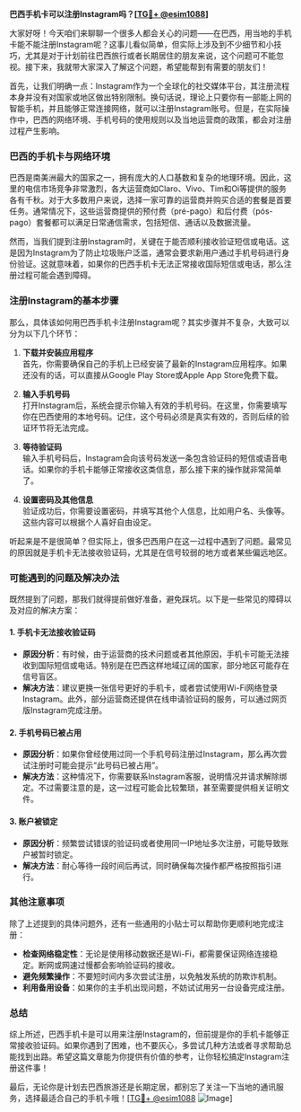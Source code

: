**巴西手机卡可以注册Instagram吗？[[TG💪+ @esim1088](https://t.me/s/esim1088)]**

大家好呀！今天咱们来聊聊一个很多人都会关心的问题——在巴西，用当地的手机卡能不能注册Instagram呢？这事儿看似简单，但实际上涉及到不少细节和小技巧，尤其是对于计划前往巴西旅行或者长期居住的朋友来说，这个问题可不能忽视。接下来，我就带大家深入了解这个问题，希望能帮到有需要的朋友们！

首先，让我们明确一点：Instagram作为一个全球化的社交媒体平台，其注册流程本身并没有对国家或地区做出特别限制。换句话说，理论上只要你有一部能上网的智能手机，并且能够正常连接网络，就可以注册Instagram账号。但是，在实际操作中，巴西的网络环境、手机号码的使用规则以及当地运营商的政策，都会对注册过程产生影响。

### 巴西的手机卡与网络环境

巴西是南美洲最大的国家之一，拥有庞大的人口基数和复杂的地理环境。因此，这里的电信市场竞争非常激烈，各大运营商如Claro、Vivo、Tim和Oi等提供的服务各有千秋。对于大多数用户来说，选择一家可靠的运营商并购买合适的套餐是首要任务。通常情况下，这些运营商提供的预付费（pré-pago）和后付费（pós-pago）套餐都可以满足日常通信需求，包括短信、通话以及数据流量。

然而，当我们提到注册Instagram时，关键在于能否顺利接收验证短信或电话。这是因为Instagram为了防止垃圾账户泛滥，通常会要求新用户通过手机号码进行身份验证。这就意味着，如果你的巴西手机卡无法正常接收国际短信或电话，那么注册过程可能会遇到障碍。

### 注册Instagram的基本步骤

那么，具体该如何用巴西手机卡注册Instagram呢？其实步骤并不复杂，大致可以分为以下几个环节：

1. **下载并安装应用程序**  
   首先，你需要确保自己的手机上已经安装了最新的Instagram应用程序。如果还没有的话，可以直接从Google Play Store或Apple App Store免费下载。

2. **输入手机号码**  
   打开Instagram后，系统会提示你输入有效的手机号码。在这里，你需要填写你在巴西使用的本地号码。记住，这个号码必须是真实有效的，否则后续的验证环节将无法完成。

3. **等待验证码**  
   输入手机号码后，Instagram会向该号码发送一条包含验证码的短信或语音电话。如果你的手机卡能够正常接收这类信息，那么接下来的操作就非常简单了。

4. **设置密码及其他信息**  
   验证成功后，你需要设置密码，并填写其他个人信息，比如用户名、头像等。这些内容可以根据个人喜好自由设定。

听起来是不是很简单？但实际上，很多巴西用户在这一过程中遇到了问题。最常见的原因就是手机卡无法接收验证码，尤其是在信号较弱的地方或者某些偏远地区。

### 可能遇到的问题及解决办法

既然提到了问题，那我们就得提前做好准备，避免踩坑。以下是一些常见的障碍以及对应的解决方案：

#### 1. **手机卡无法接收验证码**
   - **原因分析**：有时候，由于运营商的技术问题或者其他原因，手机卡可能无法接收到国际短信或电话。特别是在巴西这样地域辽阔的国家，部分地区可能存在信号盲区。
   - **解决方法**：建议更换一张信号更好的手机卡，或者尝试使用Wi-Fi网络登录Instagram。此外，部分运营商还提供在线申请验证码的服务，可以通过网页版Instagram完成注册。

#### 2. **手机号码已被占用**
   - **原因分析**：如果你曾经使用过同一个手机号码注册过Instagram，那么再次尝试注册时可能会提示“此号码已被占用”。
   - **解决方法**：这种情况下，你需要联系Instagram客服，说明情况并请求解除绑定。不过需要注意的是，这一过程可能会比较繁琐，甚至需要提供相关证明文件。

#### 3. **账户被锁定**
   - **原因分析**：频繁尝试错误的验证码或者使用同一IP地址多次注册，可能导致账户被暂时锁定。
   - **解决方法**：耐心等待一段时间后再试，同时确保每次操作都严格按照指引进行。

### 其他注意事项

除了上述提到的具体问题外，还有一些通用的小贴士可以帮助你更顺利地完成注册：

- **检查网络稳定性**：无论是使用移动数据还是Wi-Fi，都需要保证网络连接稳定。断网或网速过慢都会影响验证码的接收。
- **避免频繁操作**：不要短时间内多次尝试注册，以免触发系统的防欺诈机制。
- **利用备用设备**：如果你的主手机出现问题，不妨试试用另一台设备完成注册。

### 总结

综上所述，巴西手机卡是可以用来注册Instagram的，但前提是你的手机卡能够正常接收验证码。如果你遇到了困难，也不要灰心，多尝试几种方法或者寻求帮助总能找到出路。希望这篇文章能为你提供有价值的参考，让你轻松搞定Instagram注册这件事！

最后，无论你是计划去巴西旅游还是长期定居，都别忘了关注一下当地的通讯服务，选择最适合自己的手机卡哦！[[TG💪+ @esim1088](https://t.me/s/esim1088) ![Image](https://i.postimg.cc/4NQfJmqS/Snipaste-2025-05-13-00-14-12.png)]
